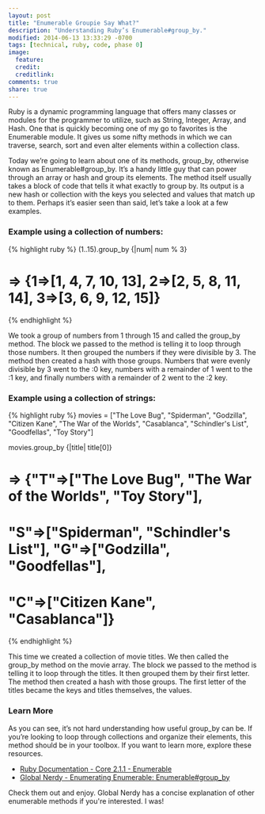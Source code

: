 ```yaml
---
layout: post
title: "Enumerable Groupie Say What?"
description: "Understanding Ruby’s Enumerable#group_by."
modified: 2014-06-13 13:33:29 -0700
tags: [technical, ruby, code, phase 0]
image:
  feature:
  credit:
  creditlink:
comments: true
share: true
---
```


Ruby is a dynamic programming language that offers many classes or modules for the programmer to utilize, such as String, Integer, Array, and Hash. One that is quickly becoming one of my go to favorites is the Enumerable module. It gives us some nifty methods in which we can traverse, search, sort and even alter elements within a collection class.

Today we’re going to learn about one of its methods, group_by, otherwise known as Enumerable#group_by. It’s a handy little guy that can power through an array or hash and group its elements. The method itself usually takes a block of code that tells it what exactly to group by. Its output is a new hash or collection with the keys you selected and values that match up to them. Perhaps it’s easier seen than said, let’s take a look at a few examples.

### Example using a collection of numbers:

{% highlight ruby %}
(1..15).group_by {|num| num % 3}

# => {1=>[1, 4, 7, 10, 13], 2=>[2, 5, 8, 11, 14], 3=>[3, 6, 9, 12, 15]}
{% endhighlight %}

We took a group of numbers from 1 through 15 and called the group_by method. The block we passed to the method is telling it to loop through those numbers. It then grouped the numbers if they were divisible by 3. The method then created a hash with those groups. Numbers that were evenly divisible by 3 went to the :0 key, numbers with a remainder of 1 went to the :1 key, and finally numbers with a remainder of 2 went to the :2 key.

### Example using a collection of strings:

{% highlight ruby %}
movies = ["The Love Bug", "Spiderman", "Godzilla", "Citizen Kane",
          "The War of the Worlds", "Casablanca", "Schindler's List",
          "Goodfellas", "Toy Story"]

movies.group_by {|title| title[0]}

# => {"T"=>["The Love Bug", "The War of the Worlds", "Toy Story"],
#     "S"=>["Spiderman", "Schindler's List"], "G"=>["Godzilla", "Goodfellas"],
#     "C"=>["Citizen Kane", "Casablanca"]}
{% endhighlight %}

This time we created a collection of movie titles. We then called the group_by method on the movie array. The block we passed to the method is telling it to loop through the titles. It then grouped them by their first letter. The method then created a hash with those groups. The first letter of the titles became the keys and titles themselves, the values.

### Learn More

As you can see, it’s not hard understanding how useful group_by can be. If you’re looking to loop through collections and organize their elements, this method should be in your toolbox. If you want to learn more, explore these resources.

* [Ruby Documentation - Core 2.1.1 - Enumerable](http://www.ruby-doc.org/core-2.1.1/Enumerable.html)
* [Global Nerdy - Enumerating Enumerable: Enumerable#group_by](http://www.globalnerdy.com/2008/08/31/enumerating-enumerable-enumerablegroup_by/)

Check them out and enjoy. Global Nerdy has a concise explanation of other enumerable methods if you're interested. I was!
